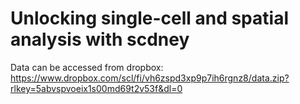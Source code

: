 # Unlocking single-cell and spatial analysis with scdney


Data can be accessed from dropbox: https://www.dropbox.com/scl/fi/vh6zspd3xp9p7ih6rgnz8/data.zip?rlkey=5abvspvoeix1s00md69t2v53f&dl=0
